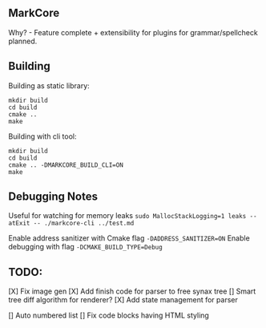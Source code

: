 
## MarkCore

Why? - Feature complete + extensibility for plugins for grammar/spellcheck planned.

## Building

Building as static library:
```
mkdir build
cd build
cmake ..
make
```

Building with cli tool:
```
mkdir build
cd build
cmake .. -DMARKCORE_BUILD_CLI=ON
make
```

## Debugging Notes

Useful for watching for memory leaks
`sudo MallocStackLogging=1 leaks --atExit -- ./markcore-cli ../test.md` 

Enable address sanitizer with Cmake flag `-DADDRESS_SANITIZER=ON`
Enable debugging with flag `-DCMAKE_BUILD_TYPE=Debug`

## TODO:

[X] Fix image gen
[X] Add finish code for parser to free synax tree
[] Smart tree diff algorithm for renderer?
[X] Add state management for parser

[] Auto numbered list
[] Fix code blocks having HTML styling